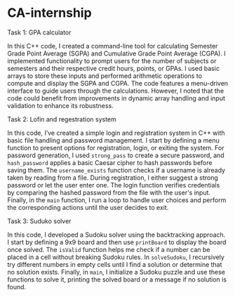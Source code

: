 # CA-internship

Task 1: GPA calculator

In this C++ code, I created a command-line tool for calculating Semester Grade Point Average (SGPA) and Cumulative Grade Point Average (CGPA). I implemented functionality to prompt users for the number of subjects or semesters and their respective credit hours, points, or GPAs. I used basic arrays to store these inputs and performed arithmetic operations to compute and display the SGPA and CGPA. The code features a menu-driven interface to guide users through the calculations. However, I noted that the code could benefit from improvements in dynamic array handling and input validation to enhance its robustness.



Task 2: Lofin and regestration system

In this code, I’ve created a simple login and registration system in C++ with basic file handling and password management. I start by defining a menu function to present options for registration, login, or exiting the system. For password generation, I used `strong_pass` to create a secure password, and `hash_password` applies a basic Caesar cipher to hash passwords before saving them. The `username_exists` function checks if a username is already taken by reading from a file. During registration, I either suggest a strong password or let the user enter one. The login function verifies credentials by comparing the hashed password from the file with the user's input. Finally, in the `main` function, I run a loop to handle user choices and perform the corresponding actions until the user decides to exit.



Task 3: Suduko solver

In this code, I developed a Sudoku solver using the backtracking approach. I start by defining a 9x9 board and then use `printBoard` to display the board once solved. The `isValid` function helps me check if a number can be placed in a cell without breaking Sudoku rules. In `solveSudoku`, I recursively try different numbers in empty cells until I find a solution or determine that no solution exists. Finally, in `main`, I initialize a Sudoku puzzle and use these functions to solve it, printing the solved board or a message if no solution is found.

